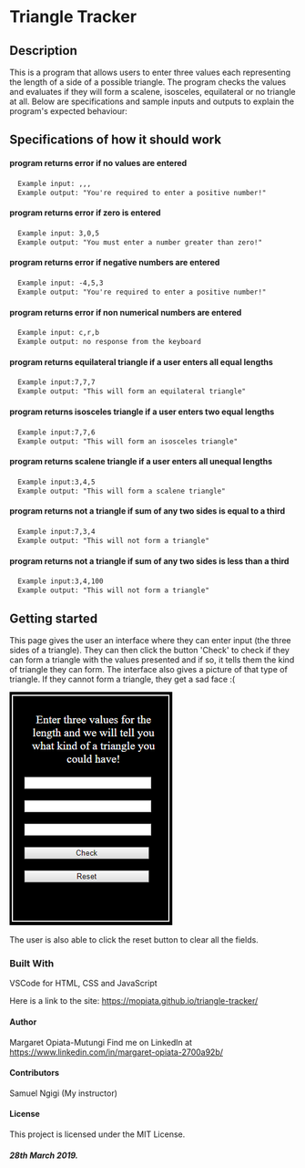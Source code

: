 # Triangle Tracker

## Description
This is a program that allows users to enter three values each representing the length of a side of a possible triangle. The program checks the values and evaluates if they will form a scalene, isosceles, equilateral or no triangle at all. Below are specifications and sample inputs and outputs to explain the program's expected behaviour:

## Specifications of how it should work

#### program returns error if no values are entered
      Example input: ,,,
      Example output: "You're required to enter a positive number!"
#### program returns error if zero is entered
      Example input: 3,0,5
      Example output: "You must enter a number greater than zero!"
#### program returns error if negative numbers are entered
      Example input: -4,5,3
      Example output: "You're required to enter a positive number!"
#### program returns error if non numerical numbers are entered
      Example input: c,r,b
      Example output: no response from the keyboard
#### program returns equilateral triangle if a user enters all equal lengths
      Example input:7,7,7
      Example output: "This will form an equilateral triangle"
#### program returns isosceles triangle if a user enters two equal lengths
      Example input:7,7,6
      Example output: "This will form an isosceles triangle"
#### program returns scalene triangle if a user enters all unequal lengths
      Example input:3,4,5
      Example output: "This will form a scalene triangle"
#### program returns not a triangle if sum of any two sides is equal to a third
      Example input:7,3,4
      Example output: "This will not form a triangle"
#### program returns not a triangle if sum of any two sides is less than a third
      Example input:3,4,100
      Example output: "This will not form a triangle"
  


## Getting started
This page gives the user an interface where they can enter input (the three sides of a triangle). They can then click the button 'Check' to check if they can form a triangle with the values presented and if so, it tells them the kind of triangle they can form. The interface also gives a picture of that type of triangle. If they cannot form a triangle, they get a sad face :(

![Alt Text](images/interface.PNG)

The user is also able to click the reset button to clear all the fields.

### Built With
VSCode for HTML, CSS and JavaScript

Here is a link to the site: https://mopiata.github.io/triangle-tracker/

#### Author
Margaret Opiata-Mutungi
Find me on LinkedIn at https://www.linkedin.com/in/margaret-opiata-2700a92b/

#### Contributors
Samuel Ngigi (My instructor)

#### License
This project is licensed under the MIT License.

##### 28th March 2019.

